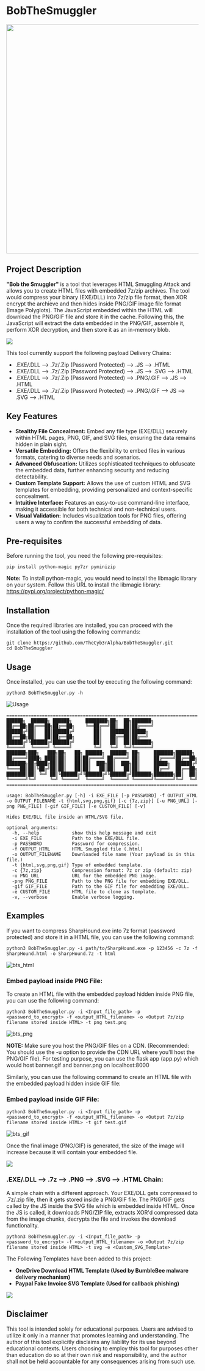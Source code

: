 # BobTheSmuggler

<p align="center"><img src="./images/bob.png" data-canonical-src="./images/bob.png" width="600" height="600" /></p>

## Project Description

**"Bob the Smuggler"** is a tool that leverages HTML Smuggling Attack and allows you to create HTML files with embedded 7z/zip archives. The tool would compress your binary (EXE/DLL) into 7z/zip file format, then XOR encrypt the archieve and then hides inside PNG/GIF image file format (Image Polyglots). The JavaScript embedded within the HTML will download the PNG/GIF file and store it in the cache. Following this, the JavaScript will extract the data embedded in the PNG/GIF, assemble it, perform XOR decryption, and then store it as an in-memory blob.

![](https://www.plantuml.com/plantuml/dpng/bP7BRzf04CRl_YkcbygSE5O2LQKonhIYJSGZoe7BuXt3IlkmPjSGyzTdRCSAIW0f5qlU-RxVFBw93u92PNJqBHpG81WHa9I8slSe6YqnHtL4I5ymhuBOQOIPua-SFgV3wM8n6BCeSQOaz1w-GsfpgilGYhOs_d4UdbK99nKEK0hlJuvaOr45n2rdveXRmazu_9yDW6Um4DVe1n70A3Kxb3qHPTTOsKRAw8rNTW-hW7jXtPv4UQYPZDhZPtZsPtQNoFKl4bTFsLqYrplhH-Dy_My1Zk21TwNRYAaYp8EkcTLQjfOzSs6bnixwHlJSnKfLS0ePMYGH4FwAerZbf3Y6nCac1jPoWe547fIp7DDlxz7iTDrdaLG-EDCDjqPJweQpyIX_NGtbiWKFUCtTRs_TJTiK2r7fqFg6VB0BRxzJGiZ_V18hzBkkkT2Ogyr3Twub2bb3uOYXMXsHQgxpK6KqOLHbz2i0)


This tool currently support the following payload Delivery Chains:

- .EXE/.DLL --> .7z/.Zip (Password Protected) --> .JS --> .HTML
- .EXE/.DLL --> .7z/.Zip (Password Protected) --> .JS --> .SVG --> .HTML
- .EXE/.DLL --> .7z/.Zip (Password Protected) --> .PNG/.GIF --> .JS --> .HTML
- .EXE/.DLL --> .7z/.Zip (Password Protected) --> .PNG/.GIF --> JS --> .SVG --> .HTML

## Key Features
- **Stealthy File Concealment:** Embed any file type (EXE/DLL) securely within HTML pages, PNG, GIF, and SVG files, ensuring the data remains hidden in plain sight.
- **Versatile Embedding:** Offers the flexibility to embed files in various formats, catering to diverse needs and scenarios.
- **Advanced Obfuscation:** Utilizes sophisticated techniques to obfuscate the embedded data, further enhancing security and reducing detectability.
- **Custom Template Support:** Allows the use of custom HTML and SVG templates for embedding, providing personalized and context-specific concealment.
- **Intuitive Interface:** Features an easy-to-use command-line interface, making it accessible for both technical and non-technical users.
- **Visual Validation:** Includes visualization tools for PNG files, offering users a way to confirm the successful embedding of data.

## Pre-requisites

Before running the tool, you need the following pre-requisites:

```
pip install python-magic py7zr pyminizip
```

**Note:** To install python-magic, you would need to install the libmagic library on your system. Follow this URL to install the libmagic library: https://pypi.org/project/python-magic/

## Installation

Once the required libraries are installed, you can proceed with the installation of the tool using the following commands:

```
git clone https://github.com/TheCyb3rAlpha/BobTheSmuggler.git
cd BobTheSmuggler
```

## Usage

Once installed, you can use the tool by executing the following command:
```
python3 BobTheSmuggler.py -h
```

![Usage](images/usage.png "usage")

```
======================================================================
██████╗  ██████╗ ██████╗     ████████╗██╗  ██╗███████╗
██╔══██╗██╔═══██╗██╔══██╗    ╚══██╔══╝██║  ██║██╔════╝
██████╔╝██║   ██║██████╔╝       ██║   ███████║█████╗
██╔══██╗██║   ██║██╔══██╗       ██║   ██╔══██║██╔══╝
██████╔╝╚██████╔╝██████╔╝       ██║   ██║  ██║███████╗
╚═════╝  ╚═════╝ ╚═════╝        ╚═╝   ╚═╝  ╚═╝╚══════╝
███████╗███╗   ███╗██╗   ██╗ ██████╗  ██████╗ ██╗     ███████╗██████╗
██╔════╝████╗ ████║██║   ██║██╔════╝ ██╔════╝ ██║     ██╔════╝██╔══██╗
███████╗██╔████╔██║██║   ██║██║  ███╗██║  ███╗██║     █████╗  ██████╔╝
╚════██║██║╚██╔╝██║██║   ██║██║   ██║██║   ██║██║     ██╔══╝  ██╔══██╗
███████║██║ ╚═╝ ██║╚██████╔╝╚██████╔╝╚██████╔╝███████╗███████╗██║  ██║
╚══════╝╚═╝     ╚═╝ ╚═════╝  ╚═════╝  ╚═════╝ ╚══════╝╚══════╝╚═╝  ╚═╝
======================================================================

usage: BobTheSmuggler.py [-h] -i EXE_FILE [-p PASSWORD] -f OUTPUT_HTML -o OUTPUT_FILENAME -t {html,svg,png,gif} [-c {7z,zip}] [-u PNG_URL] [-png PNG_FILE] [-gif GIF_FILE] [-e CUSTOM_FILE] [-v]

Hides EXE/DLL file inside an HTML/SVG file.

optional arguments:
  -h, --help            show this help message and exit
  -i EXE_FILE           Path to the EXE/DLL file.
  -p PASSWORD           Password for compression.
  -f OUTPUT_HTML        HTML Smuggled file (.html)
  -o OUTPUT_FILENAME    Downloaded file name (Your payload is in this file.)
  -t {html,svg,png,gif} Type of embedded template.
  -c {7z,zip}           Compression format: 7z or zip (default: zip)
  -u PNG_URL            URL for the embedded PNG image.
  -png PNG_FILE         Path to the PNG file for embedding EXE/DLL.
  -gif GIF_FILE         Path to the GIF file for embedding EXE/DLL.
  -e CUSTOM_FILE        HTML file to clone as template.
  -v, --verbose         Enable verbose logging.
```

## Examples

If you want to compress SharpHound.exe into 7z format (password protected) and store it in a HTML file, you can use the following command:

```
python3 BobTheSmuggler.py -i path/to/SharpHound.exe -p 123456 -c 7z -f SharpHound.html -o SharpHound.7z -t html
```

![bts_html](images/bts_html.png "HTML Creation")


### Embed payload inside PNG File:
To create an HTML file with the embedded payload hidden inside PNG file, you can use the following command:
```
python3 BobTheSmuggler.py -i <Input_file_path> -p <password_to_encrypt> -f <output_HTML_filename> -o <Output 7z/zip filename stored inside HTML> -t png test.png
```

![bts_png](images/bts_png.png "PNG Creation")

**NOTE:** Make sure you host the PNG/GIF files on a CDN. (Recommended: You should use the -u option to provide the CDN URL where you'll host the PNG/GIF file). For testing purpose, you can use the flask app (app.py) which would host banner.gif and banner.png on localhost:8000

Similarly, you can use the following command to create an HTML file with the embedded payload hidden inside GIF file:

### Embed payload inside GIF File:
```
python3 BobTheSmuggler.py -i <Input_file_path> -p <password_to_encrypt> -f <output_HTML_filename> -o <Output 7z/zip filename stored inside HTML> -t gif test.gif
```
![bts_gif](images/bts_gif.png "GIF Creation")

Once the final image (PNG/GIF) is generated, the size of the image will increase because it will contain your embedded file.

![](images/bts_image.png)

### .EXE/.DLL --> .7z --> .PNG --> .SVG --> .HTML Chain:
A simple chain with a different approach. Your EXE/DLL gets compressed to .7z/.zip file, then it gets stored inside a PNG/GIF file. The PNG/GIF gets called by the JS inside the SVG file which is embedded inside HTML. Once the JS is called, it downloads PNG/ZIP file, extracts XOR'd compressed data from the image chunks, decrypts the file and invokes the download functionality.

```
python3 BobTheSmuggler.py -i <Input_file_path> -p <password_to_encrypt> -f <output_HTML_filename> -o <Output 7z/zip filename stored inside HTML> -t svg -e <Custom_SVG_Template>
```

The Following Templates have been added to this project:
 - **OneDrive Download HTML Template (Used by BumbleBee malware delivery mechanism)**
 - **Paypal Fake Invoice SVG Template (Used for callback phishing)**

![](images/bts_templates.png)

## Disclaimer
This tool is intended solely for educational purposes. Users are advised to utilize it only in a manner that promotes learning and understanding. The author of this tool explicitly disclaims any liability for its use beyond educational contexts. Users choosing to employ this tool for purposes other than education do so at their own risk and responsibility, and the author shall not be held accountable for any consequences arising from such use.
